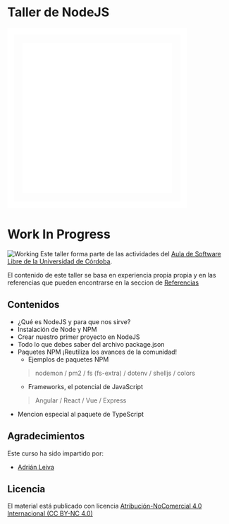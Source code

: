 # Taller de NodeJS

![Aula Software Libre de la UCO](images/logo-cuadrado-invertido.svg)

# Work In Progress
![Working](https://forum.armbian.com/uploads/monthly_2019_02/banner.thumb.png.614f253c1bfac26d6c6cdadb84c1ed15.png)
Este taller forma parte de las actividades del [Aula de Software Libre de la
Universidad de Córdoba](https://www.uco.es/aulasoftwarelibre).

El contenido de este taller se basa en experiencia propia propia y en las referencias que pueden encontrarse en la seccion de [Referencias](https://aulasoftwarelibre.github.io/taller-nodeJs/referencias) 

## Contenidos

* ¿Qué es NodeJS y para que nos sirve?
* Instalación de Node y NPM
* Crear nuestro primer proyecto en NodeJS
* Todo lo que debes saber del archivo package.json
* Paquetes NPM ¡Reutiliza los avances de la comunidad!
    - Ejemplos de paquetes NPM
    > nodemon / pm2 / fs (fs-extra) / dotenv / shelljs / colors
    - Frameworks, el potencial de JavaScript
    > Angular / React / Vue / Express
- Mencion especial al paquete de TypeScript

## Agradecimientos

Este curso ha sido impartido por:

* [Adrián Leiva](https://github.com/leivaa21)

## Licencia

El material está publicado con licencia [Atribución-NoComercial 4.0 Internacional (CC BY-NC 4.0)](https://creativecommons.org/licenses/by-nc/4.0/deed.es)
